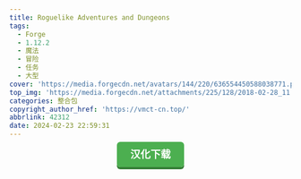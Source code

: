 ```yaml
---
title: Roguelike Adventures and Dungeons
tags:
  - Forge
  - 1.12.2
  - 魔法
  - 冒险
  - 任务
  - 大型
cover: 'https://media.forgecdn.net/avatars/144/220/636554450588038771.png'
top_img: 'https://media.forgecdn.net/attachments/225/128/2018-02-28_11.png'
categories: 整合包
copyright_author_href: 'https://vmct-cn.top/'
abbrlink: 42312
date: 2024-02-23 22:59:31
---
```

<center><a style = "background-color: #4caf50;box-shadow: 0 4px #357e36;border: none;border-radius: 6px;padding: 12px 24px;font-size: 18px;font-weight: bold;color: #fff;transition: all 0.2s ease-in-out;text-decoration: none;cursor: pointer;" href=https://vmct-cn.top/modpacks/rad/index.html>汉化下载</a></center>